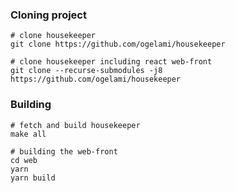 ### Cloning project
```
# clone housekeeper
git clone https://github.com/ogelami/housekeeper

# clone housekeeper including react web-front
git clone --recurse-submodules -j8 https://github.com/ogelami/housekeeper
```

### Building
```
# fetch and build housekeeper
make all

# building the web-front
cd web
yarn
yarn build
```
